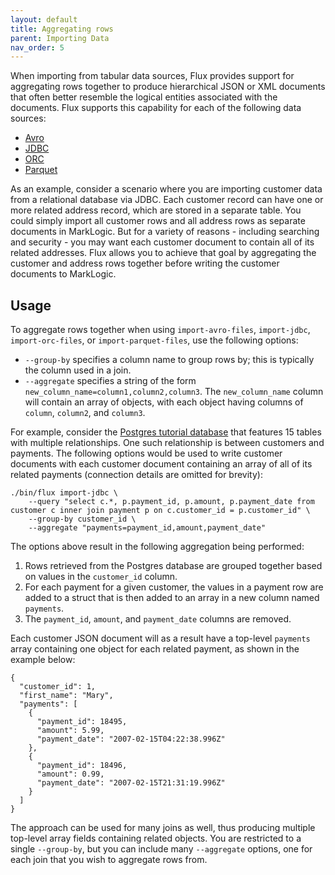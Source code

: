 ```yaml
---
layout: default
title: Aggregating rows
parent: Importing Data
nav_order: 5
---
```


When importing from tabular data sources, Flux provides support for aggregating rows together to produce hierarchical
JSON or XML documents that often better resemble the logical entities associated with the documents. Flux supports
this capability for each of the following data sources:

- [Avro](import-files/avro.md)
- [JDBC](import-jdbc.md)
- [ORC](import-files/orc.md)
- [Parquet](import-files/parquet.md)

As an example, consider a scenario where you are importing customer data from a relational database via JDBC. Each 
customer record can have one or more related address record, which are stored in a separate table. You could simply
import all customer rows and all address rows as separate documents in MarkLogic. But for a variety of reasons - including
searching and security - you may want each customer document to contain all of its related addresses. Flux allows you
to achieve that goal by aggregating the customer and address rows together before writing the customer documents to 
MarkLogic. 

## Usage

To aggregate rows together when using `import-avro-files`, `import-jdbc`, `import-orc-files`, or `import-parquet-files`, 
use the following options:

- `--group-by` specifies a column name to group rows by; this is typically the column used in a join.
- `--aggregate` specifies a string of the form `new_column_name=column1,column2,column3`. The `new_column_name` column
  will contain an array of objects, with each object having columns of `column`, `column2`, and `column3`.

For example, consider the [Postgres tutorial database](https://www.postgresqltutorial.com/postgresql-getting-started/postgresql-sample-database/)
that features 15 tables with multiple relationships. One such relationship is between customers and payments. The
following options would be used to write customer documents with each customer document containing an array of all of 
its related payments (connection details are omitted for brevity):

```
./bin/flux import-jdbc \
    --query "select c.*, p.payment_id, p.amount, p.payment_date from customer c inner join payment p on c.customer_id = p.customer_id" \
    --group-by customer_id \
    --aggregate "payments=payment_id,amount,payment_date"
```

The options above result in the following aggregation being performed:

1. Rows retrieved from the Postgres database are grouped together based on values in the `customer_id` column.
2. For each payment for a given customer, the values in a payment row are added to a struct that is then added to an array
   in a new column named `payments`.
3. The `payment_id`, `amount`, and `payment_date` columns are removed.

Each customer JSON document will as a result have a top-level `payments` array containing one object for each related
payment, as shown in the example below:

```
{
  "customer_id": 1, 
  "first_name": "Mary", 
  "payments": [
    {
      "payment_id": 18495, 
      "amount": 5.99, 
      "payment_date": "2007-02-15T04:22:38.996Z"
    }, 
    {
      "payment_id": 18496, 
      "amount": 0.99, 
      "payment_date": "2007-02-15T21:31:19.996Z"
    }
  ]
}
```

The approach can be used for many joins as well, thus producing multiple top-level array fields containing
related objects. You are restricted to a single `--group-by`, but you can include many `--aggregate` options, one for
each join that you wish to aggregate rows from. 

